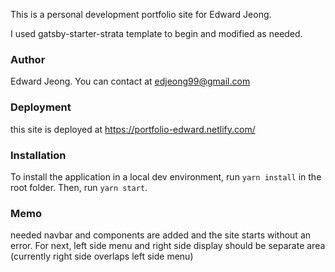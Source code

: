 This is a personal development portfolio site for Edward Jeong.

I used gatsby-starter-strata template to begin and modified as needed.

### Author

Edward Jeong. You can contact at edjeong99@gmail.com

### Deployment

this site is deployed at
https://portfolio-edward.netlify.com/

### Installation

To install the application in a local dev environment, run `yarn install` in the root folder. Then, run `yarn start`.

### Memo

needed navbar and components are added and the site starts without an error.
For next, left side menu and right side display should be separate area (currently right side overlaps left side menu)
